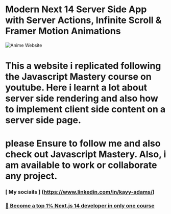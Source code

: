 # Modern Next 14 Server Side App with Server Actions, Infinite Scroll & Framer Motion Animations

![Anime Website](https://i.ibb.co/MG1nbqt/YT-Thumbnails-2.png)

# This a website i replicated following the Javascript Mastery course on youtube. Here i learnt a lot about server side rendering and also how to implement client side content on a server side page.

# please Ensure to follow me and also check out Javascript Mastery. Also, i am available to work or collaborate any project.

### [ My sociails ] (https://www.linkedin.com/in/kayy-adams/)

### [🌟 Become a top 1% Next.js 14 developer in only one course](https://jsmastery.pro/next14)
